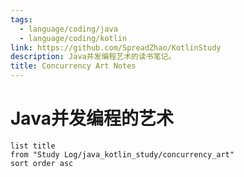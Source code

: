 ```yaml
---
tags:
  - language/coding/java
  - language/coding/kotlin
link: https://github.com/SpreadZhao/KotlinStudy
description: Java并发编程艺术的读书笔记。
title: Concurrency Art Notes
---
```


# Java并发编程的艺术

```dataview
list title
from "Study Log/java_kotlin_study/concurrency_art"
sort order asc
```